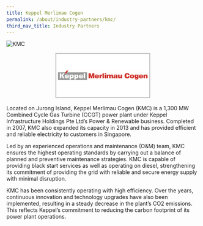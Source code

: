 ```yaml
---
title: Keppel Merlimau Cogen
permalink: /about/industry-partners/kmc/
third_nav_title: Industry Partners
---
```

<img src="/images/careers/industry-partners/kmc_large.jpg" alt="KMC" style="width: 450px; height: 312px;" /><br/>

<div style="text-align: center;">
    <a href="https://www.kepinfra.com/en/" target="_blank"><img alt="KMC" src="/images/common/partner-logos/kmc.png" style="width: 250px; height: 120px;"></a>
</div>

Located on Jurong Island, Keppel Merlimau Cogen (KMC) is a 1,300 MW Combined Cycle Gas Turbine (CCGT) power plant under Keppel Infrastructure Holdings Pte Ltd’s Power & Renewable business. Completed in 2007, KMC also expanded its capacity in 2013 and has provided efficient and reliable electricity to customers in Singapore.

Led by an experienced operations and maintenance (O&M) team, KMC ensures the highest operating standards by carrying out a balance of planned and preventive maintenance strategies. KMC is capable of providing black start services as well as operating on diesel, strengthening its commitment of providing the grid with reliable and secure energy supply with minimal disruption.

KMC has been consistently operating with high efficiency. Over the years, continuous innovation and technology upgrades have also been implemented, resulting in a steady decrease in the plant’s CO2 emissions. This reflects Keppel’s commitment to reducing the carbon footprint of its power plant operations.
